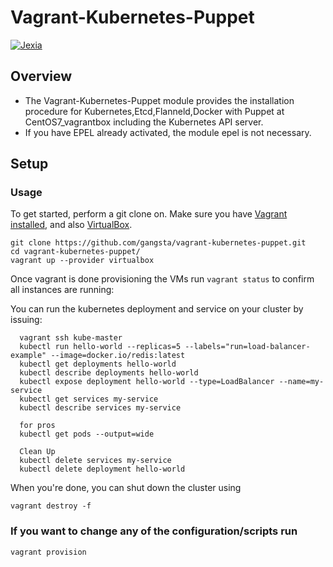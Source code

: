 # Vagrant-Kubernetes-Puppet

[![Jexia](https://forum.golangbridge.org/uploads/default/optimized/2X/c/c4746b35435181e88a330357f4feb5566d3fbbe2_1_690x324.png)](http://jexia.com)

## Overview

* The Vagrant-Kubernetes-Puppet module provides the installation procedure for Kubernetes,Etcd,Flanneld,Docker with Puppet at CentOS7_vagrantbox including the Kubernetes API server.
* If you have EPEL already activated, the module epel is not necessary.


## Setup

### Usage


To get started, perform a git clone on. Make sure you have [Vagrant installed](https://docs.vagrantup.com/v2/installation/), and also [VirtualBox](https://www.virtualbox.org/).

```
git clone https://github.com/gangsta/vagrant-kubernetes-puppet.git
cd vagrant-kubernetes-puppet/
vagrant up --provider virtualbox
```

Once vagrant is done provisioning the VMs run `vagrant status` to confirm all instances are running:

You can run the kubernetes deployment and  service on your cluster by issuing:

```
  vagrant ssh kube-master
  kubectl run hello-world --replicas=5 --labels="run=load-balancer-example" --image=docker.io/redis:latest
  kubectl get deployments hello-world
  kubectl describe deployments hello-world
  kubectl expose deployment hello-world --type=LoadBalancer --name=my-service
  kubectl get services my-service
  kubectl describe services my-service

  for pros
  kubectl get pods --output=wide

  Clean Up
  kubectl delete services my-service
  kubectl delete deployment hello-world
```

When you're done, you can shut down the cluster using
```
vagrant destroy -f
```
### If you want to change any of the configuration/scripts run
```
vagrant provision
```
